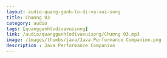 ```yaml
---
layout: audio-quang-ganh-lo-di-va-vui-song
title: Chương 03
category: audio
tags: [quangganhlodivavuisong]
link: /audio/quangganhlodivavuisong/Chương 03.mp3 
image: /images/thumbs/java/Java Performance Companion.png
description : Java Performance Companion 
---
```













